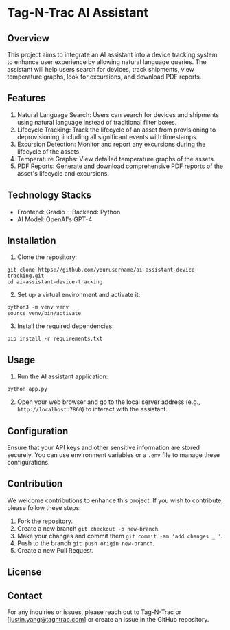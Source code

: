 # Tag-N-Trac AI Assistant

## Overview
This project aims to integrate an AI assistant into a device tracking system to enhance user experience by allowing natural language queries. The assistant will help users search for devices, track shipments, view temperature graphs, look for excursions, and download PDF reports.

## Features
1. Natural Language Search: Users can search for devices and shipments using natural language instead of traditional filter boxes.
2. Lifecycle Tracking: Track the lifecycle of an asset from provisioning to deprovisioning, including all significant events with timestamps.
3. Excursion Detection: Monitor and report any excursions during the lifecycle of the assets.
4. Temperature Graphs: View detailed temperature graphs of the assets.
5. PDF Reports: Generate and download comprehensive PDF reports of the asset's lifecycle and excursions.

## Technology Stacks 
- Frontend: Gradio
--Backend: Python
- AI Model: OpenAI's GPT-4

## Installation
1. Clone the repository:
```
git clone https://github.com/yourusername/ai-assistant-device-tracking.git
cd ai-assistant-device-tracking
```
2. Set up a virtual environment and activate it:
```
python3 -m venv venv
source venv/bin/activate
```
3. Install the required dependencies:
```
pip install -r requirements.txt
```

## Usage
1. Run the AI assistant application:
```
python app.py
```
2. Open your web browser and go to the local server address (e.g., `http://localhost:7860`) to interact with the assistant.

## Configuration
Ensure that your API keys and other sensitive information are stored securely. You can use environment variables or a `.env` file to manage these configurations.

## Contribution
We welcome contributions to enhance this project. If you wish to contribute, please follow these steps:

1. Fork the repository.
2. Create a new branch `git checkout -b new-branch`.
3. Make your changes and commit them `git commit -am 'add changes _ '`.
4. Push to the branch `git push origin new-branch`.
5. Create a new Pull Request.

## License


## Contact
For any inquiries or issues, please reach out to Tag-N-Trac or [justin.yang@tagntrac.com] or create an issue in the GitHub repository.
